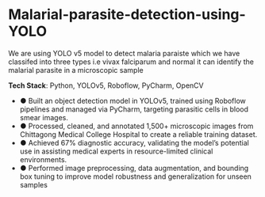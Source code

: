 # Malarial-parasite-detection-using-YOLO
We are using YOLO v5 model to detect malaria paraiste which we have classifed into three types i.e vivax falciparum and normal 
it can identify the malarial parasite in a microscopic sample

**Tech Stack**: 
Python, YOLOv5, Roboflow, PyCharm, OpenCV


- ●	Built an object detection model in YOLOv5, trained using Roboflow pipelines and managed via PyCharm, targeting parasitic cells in blood smear images.
- ●	Processed, cleaned, and annotated 1,500+ microscopic images from Chittagong Medical College Hospital to create a reliable training dataset.
- ●	Achieved 67% diagnostic accuracy, validating the model’s potential use in assisting medical experts in
resource-limited clinical environments.
- ●	Performed image preprocessing, data augmentation, and bounding box tuning to improve model robustness and generalization for unseen samples
